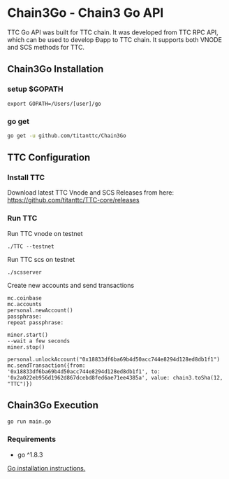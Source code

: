 # Chain3Go - Chain3 Go API

TTC Go API was built for TTC chain. It was developed from TTC RPC API, which can be used to develop Ðapp to TTC chain. It supports both VNODE and SCS methods for TTC.

## Chain3Go Installation

### setup $GOPATH

```
export GOPATH=/Users/[user]/go
```

### go get

```bash
go get -u github.com/titanttc/Chain3Go
```

## TTC Configuration

### Install TTC

Download latest TTC Vnode and SCS Releases from here: https://github.com/titanttc/TTC-core/releases

### Run TTC

Run TTC vnode on testnet
```
./TTC --testnet
```
Run TTC scs on testnet
```
./scsserver
```

Create new accounts and send transactions

```
mc.coinbase
mc.accounts
personal.newAccount()
passphrase:
repeat passphrase:

miner.start()
--wait a few seconds
miner.stop()

personal.unlockAccount("0x18833df6ba69b4d50acc744e8294d128ed8db1f1")
mc.sendTransaction({from: '0x18833df6ba69b4d50acc744e8294d128ed8db1f1', to: '0x2a022eb956d1962d867dcebd8fed6ae71ee4385a', value: chain3.toSha(12, "TTC")}) 
```

## Chain3Go Execution
```bash
go run main.go
```

### Requirements

* go ^1.8.3

[Go installation instructions.](https://golang.org/doc/install)

